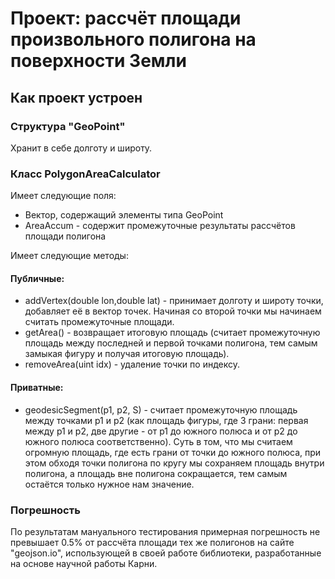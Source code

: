 # Проект: рассчёт площади произвольного полигона на поверхности Земли

## Как проект устроен

### Структура "GeoPoint"
Хранит в себе долготу и широту.

### Класс PolygonAreaCalculator
Имеет следующие поля:
- Вектор, содержащий элементы типа GeoPoint
- AreaAccum - содержит промежуточные результаты рассчётов площади полигона

Имеет следующие методы:

#### Публичные:
- addVertex(double lon,double lat) - принимает долготу и широту точки, добавляет её в вектор точек. Начиная со второй точки мы начинаем считать промежуточные площади.
- getArea() - возвращает итоговую площадь (считает промежуточную площадь между последней и первой точками полигона, тем самым замыкая фигуру и получая итоговую площадь).
- removeArea(uint idx) - удаление точки по индексу.

#### Приватные:
- geodesicSegment(p1, p2, S) - считает промежуточную площадь между точками p1 и p2 (как площадь фигуры, где 3 грани: первая между p1 и p2, две другие - от p1 до южного полюса и от p2 до южного полюса соответственно). Суть в том, что мы считаем огромную площадь, где есть грани от точки до южного полюса, при этом обходя точки полигона по кругу мы сохраняем площадь внутри полигона, а площадь вне полигона сокращается, тем самым остаётся только нужное нам значение.

### Погрешность
По результатам мануального тестирования примерная погрешность не превышает 0.5% от рассчёта площади тех же полигонов на сайте "geojson.io", использующей в своей работе библиотеки, разработанные на основе научной работы Карни.
